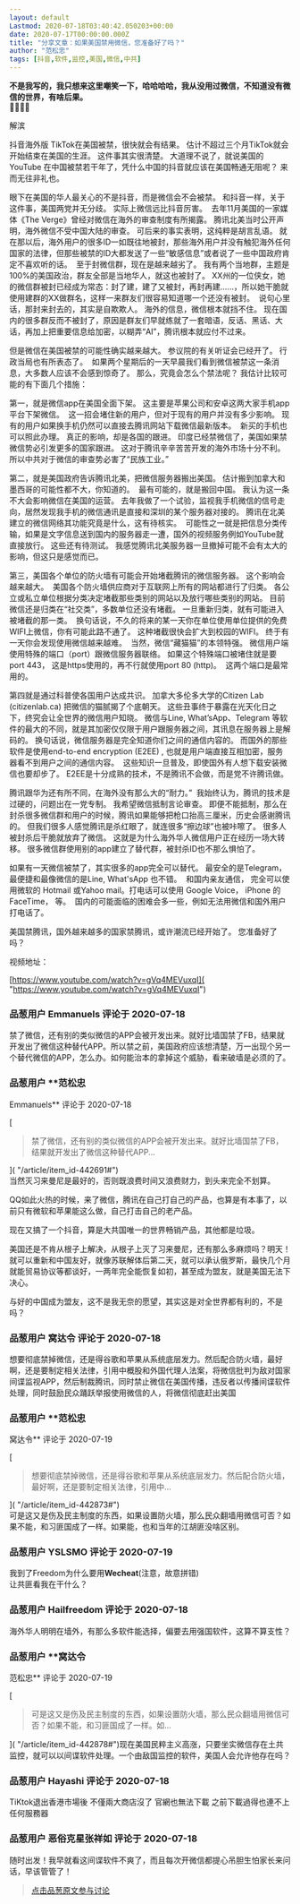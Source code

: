 ```yaml
---
layout: default
Lastmod: 2020-07-18T03:40:42.050203+00:00
date: 2020-07-17T00:00:00.000Z
title: "分享文章：如果美国禁用微信，您准备好了吗？"
author: "范松忠"
tags: [抖音,软件,监控,美国,微信,中共]
---
```


**不是我写的，我只想来这里嘲笑一下，哈哈哈哈，我从没用过微信，不知道没有微信的世界，有啥后果。  
🤣🤣🤣🤣**  
  
解滨

  
  
抖音海外版 TikTok在美国被禁，很快就会有结果。 估计不超过三个月TikTok就会开始结束在美国的生涯。 这件事其实很清楚。 大道理不说了，就说美国的YouTube 在中国被禁若干年了，凭什么中国的抖音就应该在美国畅通无阻呢？ 来而无往非礼也。  
  
眼下在美国的华人最关心的不是抖音，而是微信会不会被禁。 和抖音一样，关于这件事，美国两党并无分歧。 实际上微信远比抖音厉害。  去年11月美国的一家媒体《The Verge》曾经对微信在海外的审查制度有所揭露。 腾讯北美当时公开声明，海外微信不受中国大陆的审查。 可后来的事实表明，这纯粹是胡言乱语。 就在那以后，海外用户的很多ID一如既往地被封，那些海外用户并没有触犯海外任何国家的法律，但那些被禁的ID大都发送了一些“敏感信息”或者说了一些中国政府肯定不喜欢听的话。  至于封微信群，现在是越来越劣了。 我有两个当地群，主题是100%的美国政治，群友全部是当地华人，就这也被封了。 XX州的一位侠女，她的微信群被封已经成为常态：封了建，建了又被封，再封再建......，所以她干脆就使用建群的XX做群名，这样一来群友们很容易知道哪一个还没有被封。  说句心里话，那封来封去的，其实是自欺欺人。 海外的信息，微信根本就挡不住。 现在国内的很多群反而不被封了，原因是群友们早就练就了一套暗语，反话、黑话、大话，再加上把重要信息给加密，以糊弄“AI”，腾讯根本就应付不过来。  
  
但是微信在美国被禁的可能性确实越来越大。 参议院的有关听证会已经开了。 行政当局也有所表态了。  如果两个星期后的一天早晨我们看到微信被禁这一条消息，大多数人应该不会感到惊奇了。 那么，究竟会怎么个禁法呢？ 我估计比较可能的有下面几个措施：  
  
第一，就是微信app在美国全面下架。 这主要是苹果公司和安卓这两大家手机app平台下架微信。  这一招会堵住新的用户，但对于现有的用户并没有多少影响。 现有的用户如果换手机仍然可以直接去腾讯网站下载微信最新版本。  新买的手机也可以照此办理。 真正的影响，却是各国的跟进。 印度已经禁微信了，美国如果禁微信势必引发更多的国家跟进。 这对于腾讯辛辛苦苦开发的海外市场十分不利。  所以中共对于微信的审查势必害了“民族工业。”  
  
第二，就是美国政府告诉腾讯北美，把微信服务器搬出美国。 估计搬到加拿大和墨西哥的可能性都不大，你知道的。  最有可能的，就是搬回中国。 我认为这一条不大会影响微信在美国的运营。 去年我做了一个试验，监视我手机微信的信号走向，居然发现我手机的微信通讯是直接和深圳的某个服务器对接的。 腾讯在北美建立的微信网络其功能究竟是什么，这有待核实。  可能性之一就是把信息分类传输，如果是文字信息送到国内的服务器走一遭，国外的视频服务例如YouTube就直接放行。 这些还有待测试。 我感觉腾讯北美服务器一旦撤掉可能不会有太大的影响，但这只是感觉而已。  
  
第三，美国各个单位的防火墙有可能会开始堵截腾讯的微信服务器。 这个影响会越来越大。  美国各个防火墙供应商对于互联网上所有的网站都进行了归类。 各公立或私立单位根据分类决定堵截那些类别的网站以及放行哪些类别的网站。 目前微信还是归类在“社交类”，多数单位还没有堵截。 一旦重新归类，就有可能进入被堵截的那一类。  换句话说，不久的将来的某一天你在单位使用单位提供的免费WIFI上微信，你有可能此路不通了。 这种堵截很快会扩大到校园的WIFI。 终于有一天你会发现使用微信越来越难。  当然，微信“藏猫猫”的本领特强。 微信用户端使用特殊的端口（port）跟微信服务器联络。 如果这个特殊端口被堵住就是要port 443， 这是https使用的，再不行就使用port 80 (http)。  这两个端口是最常用的。  
  
第四就是通过科普使各国用户达成共识。 加拿大多伦多大学的Citizen Lab (citizenlab.ca) 把微信的猫腻揭了个底朝天。 这些丑事终于暴露在光天化日之下，终究会让全世界的微信用户知晓。 微信与Line, What’sApp、Telegram 等软件的最大的不同，就是其加密仅仅限于用户跟服务器之间，其讯息在服务器上是解码的。 换句话说，微信服务器是完全知道你们之间的通信内容的。 而国外的那些软件是使用end-to-end encryption (E2EE) , 也就是用户端直接互相加密，服务器看不到用户之间的通信内容。  这些知识一旦普及，即使国外有人想下载安装微信也要却步了。 E2EE是十分成熟的技术，不是腾讯不会做，而是党不许腾讯做。  
  
腾讯跟华为还有所不同，在海外没有那么大的“耐力。”  我始终认为，腾讯的技术是过硬的，问题出在一党专制。 我希望微信抵制言论审查。 即便不能抵制，那么在封杀很多微信群和用户的时候，腾讯如果能够把枪口抬高三厘米，历史会感谢腾讯的。 但我们很多人感觉腾讯是杀红眼了，就连很多“擦边球”也被咔嚓了。 很多人被封杀后干脆就放弃了微信。 这就是为什么海外华人微信用户正在经历一场大转移。 很多微信群使用别的app建立了替代群，被封杀ID也不那么惧怕了。  
  
如果有一天微信被禁了，其实很多的app完全可以替代。 最安全的是Telegram， 最便捷和最像微信的是Line, What'sApp 也不错。  和国内亲友通信， 完全可以使用微软的 Hotmail 或Yahoo mail。打电话可以使用 Google Voice， iPhone 的 FaceTime， 等。  国内的可能面临的困难会多一些，例如无法用微信和国外用户打电话了。  
  
美国禁腾讯，国外越来越多的国家禁腾讯，或许潮流已经开始了。 您准备好了吗？  
  
视频地址：  
  
[https://www.youtube.com/watch?v=gVq4MEVuxqI]( "https://www.youtube.com/watch?v=gVq4MEVuxqI")

            
### 品葱用户 **Emmanuels** 评论于 2020-07-18
        
禁了微信，还有别的类似微信的APP会被开发出来。就好比墙国禁了FB，结果就开发出了微信这种替代APP。所以禁之前，美国政府应该想清楚，万一出现个另一个替代微信的APP，怎么办。如何能治本的拿掉这个威胁，看来破墙是必须的了。
        


            
### 品葱用户 **范松忠 
Emmanuels** 评论于 2020-07-18
        
[

> 禁了微信，还有别的类似微信的APP会被开发出来。就好比墙国禁了FB，结果就开发出了微信这种替代APP...

]( "/article/item_id-442691#")  
当然灭习来曼尼是最好的，否则既浪费时间又浪费财力，到头来完全不划算。  
  
QQ如此火热的时候，来了微信，腾讯在自己打自己的产品，也算是有本事了，以前只有微软和苹果能这么做，自己打击自己的老产品。  
  
现在又搞了一个抖音，算是大共国唯一的世界畅销产品，其他都是垃圾。  
  
美国还是不肯从根子上解决，从根子上灭了习来曼尼，还有那么多麻烦吗？明天！就可以重新和中国友好，就像苏联解体后第二天，就可以承认俄罗斯，最快几个月就能贸易协议等都谈好，一两年完全能恢复如初，甚至成为盟友，就是美国无法下决心。  
  
与好的中国成为盟友，这不是我无奈的愿望，其实这是对全世界都有利的，不是吗？
        


            
### 品葱用户 **窝达令** 评论于 2020-07-18
        
想要彻底禁掉微信，还是得谷歌和苹果从系统底层发力。然后配合防火墙，最好啊，还是要制定相关法律，引用中概股和外国代理人法案，将微信批判为敌对国家间谍监视APP，然后制裁腾讯，同时禁止微信在美国传播，违反者以传播间谍软件处理，同时鼓励民众踊跃举报使用微信的人，将微信彻底赶出美国
        


            
### 品葱用户 **范松忠 
窝达令** 评论于 2020-07-19
        
[

> 想要彻底禁掉微信，还是得谷歌和苹果从系统底层发力。然后配合防火墙，最好啊，还是要制定相关法律，引用中...

]( "/article/item_id-442873#")  
可是这又是伤及民主制度的东西，如果设置防火墙，那么民众翻墙用微信可否？如果不能，和习匪国成了一样。如果能，也和当年的江胡匪没啥区别。
        


            
### 品葱用户 **YSLSMO** 评论于 2020-07-19
        
我到了Freedom为什么要用**Wecheat**(注意，故意拼错)  
让共匪看我在干什么？
        


            
### 品葱用户 **Hailfreedom** 评论于 2020-07-18
        
海外华人明明在墙外，有那么多软件能选择，偏要去用强国软件，这算不算支性？
        


            
### 品葱用户 **窝达令 
范松忠** 评论于 2020-07-19
        
[

> 可是这又是伤及民主制度的东西，如果设置防火墙，那么民众翻墙用微信可否？如果不能，和习匪国成了一样。如...

]( "/article/item_id-442878#")现在美国民粹主义高涨，只要坐实微信存在土共监控，就可以以间谍软件处理。一个由敌国监控的软件，美国人会允许他存在吗？
        


            
### 品葱用户 **Hayashi** 评论于 2020-07-18
        
TiKtok退出香港市場後 不僅兩大商店沒了 官網也無法下載 之前下載過得也連不上任何服務器
        


            
### 品葱用户 **恶俗克星张祥如** 评论于 2020-07-18
        
随时出发！我早就看这间谍软件不爽了，而且每次开微信都提心吊胆生怕家长来问话，早该管管了！
        






> [点击品葱原文参与讨论](https://pincong.rocks/article/21740)

